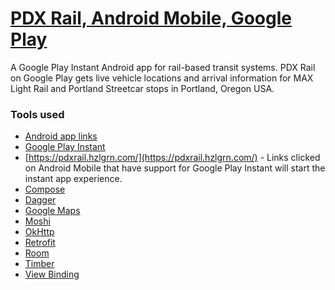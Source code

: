 # [PDX Rail, Android Mobile, Google Play](https://play.google.com/store/apps/details?id=com.hzlgrn.pdxrail)

A Google Play Instant Android app for rail-based transit systems. PDX Rail on Google Play gets live vehicle locations and arrival information for MAX Light Rail and Portland Streetcar stops in Portland, Oregon USA.

### Tools used

- [Android app links](https://developer.android.com/training/app-links)
- [Google Play Instant](https://developer.android.com/topic/google-play-instant)
- [https://pdxrail.hzlgrn.com/](https://pdxrail.hzlgrn.com/) - Links clicked on Android Mobile that have support for Google Play Instant will start the instant app experience.
- [Compose](https://developer.android.com/jetpack/compose)
- [Dagger](https://github.com/google/dagger)
- [Google Maps](https://developers.google.com/maps/documentation/android-sdk/intro)
- [Moshi](https://github.com/square/moshi)
- [OkHttp](https://square.github.io/okhttp/)
- [Retrofit](https://square.github.io/retrofit/)
- [Room](https://developer.android.com/topic/libraries/architecture/room)
- [Timber](https://github.com/JakeWharton/timber)
- [View Binding](https://developer.android.com/topic/libraries/view-binding)

 
